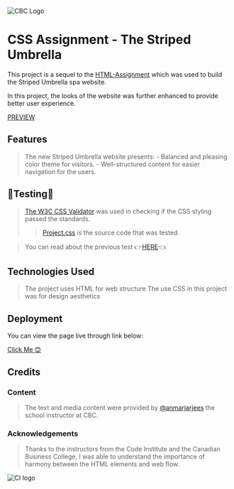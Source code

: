 ![CBC Logo](https://canadianbusinesscollege.com/wp-content/uploads/2020/09/CBC-New-Logo-Website.png)

# CSS Assignment - The Striped Umbrella

This project is a sequel to the [HTML-Assignment](https://kmadjei.github.io/HTML-assignment/) which was used to build the Striped Umbrella spa website.

In this project, the looks of the website was further enhanced to provide better user experience.

[PREVIEW](https://kmadjei.github.io/CSS-assignment/)

## Features

> The new Striped Umbrella website presents:
    - Balanced and pleasing color theme for visitors.
    - Well-structured content for easier navigation for the users.

## 🥼Testing🧪

> [The W3C CSS Validator](https://jigsaw.w3.org/css-validator/) was used in checking if the CSS styling passed the standards.
>> [Project.css](https://github.com/kmadjei/CSS-assignment/blob/main/css/project.css) is the source code that was tested.

> You can read about the previous test 👉[HERE](https://github.com/kmadjei/HTML-assignment/blob/main/README.md)👈

## Technologies Used

> The project uses HTML for web structure
> The use CSS in this project was  for design aesthetics

## Deployment

You can view the page live through link below:

[Click Me 😊](https://kmadjei.github.io/CSS-assignment/)

## Credits

### Content
> The text and media content were provided by [@anmarjarjees](https://github.com/anmarjarjees) the school instructor at CBC.

### Acknowledgements

> Thanks to the instructors from the Code Institute and the Canadian Business College, I was able to understand the importance of harmony between the HTML elements and web flow.

![CI logo](https://codeinstitute.s3.amazonaws.com/fullstack/ci_logo_small.png)